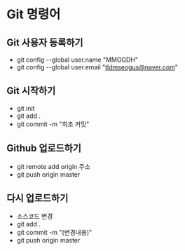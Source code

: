 # Git 명령어

## Git 사용자 등록하기

- git config --global user.name "MMGGDH"
- git config --global user.email "tldmseogus@naver.com"

## Git 시작하기

- git init
- git add .
- git commit -m "최초 커밋"

## Github 업로드하기

- git remote add origin 주소
- git push origin master

## 다시 업로드하기

- 소스코드 변경
- git add .
- git commit -m "(변경내용)"
- git push origin master
